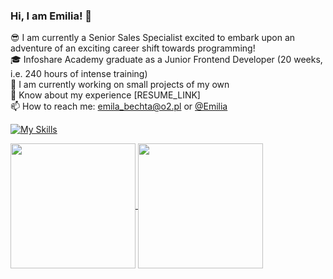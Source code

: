 ### Hi, I am Emilia! 👋


😎 I am currently a Senior Sales Specialist excited to embark upon an adventure of an exciting career shift towards programming!<br/>
🎓 Infoshare Academy graduate as a Junior Frontend Developer (20 weeks, i.e. 240 hours of intense training)<br/>
🌱 I am currently working on small projects of my own<br/>
📄 Know about my experience [RESUME_LINK]<br/>
📫 How to reach me: emila_bechta@o2.pl or [@Emilia](https://www.linkedin.com/in/emilia-bechta-873712222/)<br/>

[![My Skills](https://skillicons.dev/icons?i=js,html,css,sass,vscode,github,react,typescript)](https://skillicons.dev)


<a href="https://github.com/anuraghazra/github-readme-stats">
  <img height=200 align="center" src="https://github-readme-stats.vercel.app/api?username=emilia-bechta" />
</a>
<a href="https://github.com/anuraghazra/convoychat">
  <img height=200 align="center" src="https://github-readme-stats.vercel.app/api/top-langs?username=emilia-bechta&layout=compact&langs_count=8&card_width=320" />
</a>

